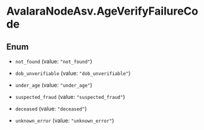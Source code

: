 # AvalaraNodeAsv.AgeVerifyFailureCode

## Enum


* `not_found` (value: `"not_found"`)

* `dob_unverifiable` (value: `"dob_unverifiable"`)

* `under_age` (value: `"under_age"`)

* `suspected_fraud` (value: `"suspected_fraud"`)

* `deceased` (value: `"deceased"`)

* `unknown_error` (value: `"unknown_error"`)


